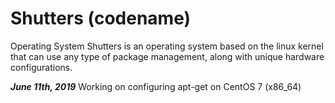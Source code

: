 # Shutters (codename)
Operating System
Shutters is an operating system based on the linux kernel that can use any type of package management, along with unique hardware 
configurations.

***June 11th, 2019***
Working on configuring apt-get on CentOS 7 (x86_64)


